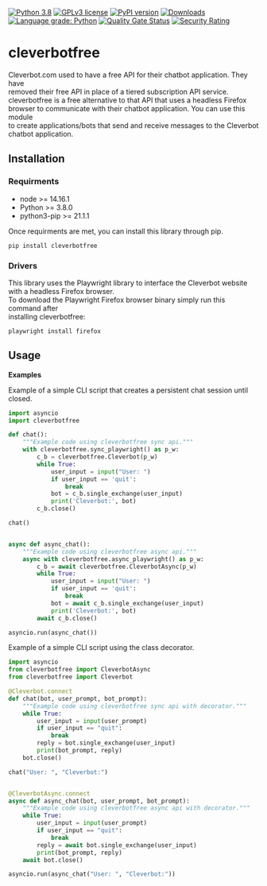 [![Python 3.8](https://img.shields.io/badge/python-3.8+-blue.svg)](https://www.python.org/downloads/release/python-380/)
[![GPLv3 license](https://img.shields.io/badge/License-GPLv3-blue.svg)](http://perso.crans.org/besson/LICENSE.html)
[![PyPI version](https://badge.fury.io/py/cleverbotfree.svg)](https://badge.fury.io/py/cleverbotfree)
[![Downloads](https://pepy.tech/badge/cleverbotfree)](https://pepy.tech/project/cleverbotfree)
[![Language grade: Python](https://img.shields.io/lgtm/grade/python/g/plasticuproject/cleverbotfree.svg?logo=lgtm&logoWidth=18)](https://lgtm.com/projects/g/plasticuproject/cleverbotfree/context:python)
[![Quality Gate Status](https://sonarcloud.io/api/project_badges/measure?project=plasticuproject_cleverbotfree&metric=alert_status)](https://sonarcloud.io/dashboard?id=plasticuproject_cleverbotfree)
[![Security Rating](https://sonarcloud.io/api/project_badges/measure?project=plasticuproject_cleverbotfree&metric=security_rating)](https://sonarcloud.io/dashboard?id=plasticuproject_cleverbotfree)
# cleverbotfree
Cleverbot.com used to have a free API for their chatbot application. They have <br />
removed their free API in place of a tiered subscription API service. <br />
cleverbotfree is a free alternative to that API that uses a headless Firefox <br />
browser to communicate with their chatbot application. You can use this module <br />
to create applications/bots that send and receive messages to the Cleverbot <br />
chatbot application. <br />


## Installation
### Requirments
- node >= 14.16.1
- Python >= 3.8.0
- python3-pip >= 21.1.1
 
Once requirments are met, you can install this library through pip. <br />
```
pip install cleverbotfree
```

### Drivers
This library uses the Playwright library to interface the Cleverbot website <br />
with a headless Firefox browser. <br />
To download the Playwright Firefox browser binary simply run this command after <br />
installing cleverbotfree: <br />
```
playwright install firefox
```

## Usage
<b>Examples</b>

Example of a simple CLI script that creates a persistent chat session until closed. <br />
```python
import asyncio
import cleverbotfree

def chat():
    """Example code using cleverbotfree sync api."""
    with cleverbotfree.sync_playwright() as p_w:
        c_b = cleverbotfree.Cleverbot(p_w)
        while True:
            user_input = input("User: ")
            if user_input == 'quit':
                break
            bot = c_b.single_exchange(user_input)
            print('Cleverbot:', bot)
        c_b.close()

chat()


async def async_chat():
    """Example code using cleverbotfree async api."""
    async with cleverbotfree.async_playwright() as p_w:
        c_b = await cleverbotfree.CleverbotAsync(p_w)
        while True:
            user_input = input("User: ")
            if user_input == 'quit':
                break
            bot = await c_b.single_exchange(user_input)
            print('Cleverbot:', bot)
        await c_b.close()

asyncio.run(async_chat())
```

Example of a simple CLI script using the class decorator. <br />
```python
import asyncio
from cleverbotfree import CleverbotAsync
from cleverbotfree import Cleverbot

@Cleverbot.connect
def chat(bot, user_prompt, bot_prompt):
    """Example code using cleverbotfree sync api with decorator."""
    while True:
        user_input = input(user_prompt)
        if user_input == "quit":
            break
        reply = bot.single_exchange(user_input)
        print(bot_prompt, reply)
    bot.close()

chat("User: ", "Cleverbot:")


@CleverbotAsync.connect
async def async_chat(bot, user_prompt, bot_prompt):
    """Example code using cleverbotfree async api with decorator."""
    while True:
        user_input = input(user_prompt)
        if user_input == "quit":
            break
        reply = await bot.single_exchange(user_input)
        print(bot_prompt, reply)
    await bot.close()

asyncio.run(async_chat("User: ", "Cleverbot:"))
```
